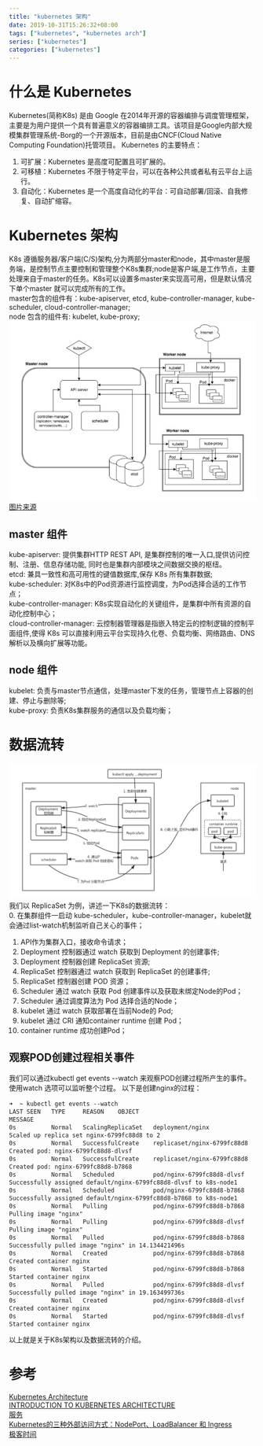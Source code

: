```yaml
---
title: "kubernetes 架构"
date: 2019-10-31T15:26:32+08:00
tags: ["kubernetes", "kubernetes arch"]
series: ["kubernetes"]
categories: ["kubernetes"]
---
```

# 什么是 Kubernetes
Kubernetes(简称K8s) 是由 Google 在2014年开源的容器编排与调度管理框架，主要是为用户提供一个具有普遍意义的容器编排工具。该项目是Google内部大规模集群管理系统-Borg的一个开源版本，目前是由CNCF(Cloud Native Computing Foundation)托管项目。
Kubernetes 的主要特点：  
1. 可扩展：Kubernetes 是高度可配置且可扩展的。
2. 可移植：Kubernetes 不限于特定平台，可以在各种公共或者私有云平台上运行。
3. 自动化：Kubernetes 是一个高度自动化的平台：可自动部署/回滚、自我修复、自动扩缩容。

# Kubernetes 架构
K8s 遵循服务器/客户端(C/S)架构,分为两部分master和node，其中master是服务端，是控制节点主要控制和管理整个K8s集群;node是客户端,是工作节点，主要处理来自于master的任务。K8s可以设置多master来实现高可用，但是默认情况下单个master 就可以完成所有的工作。  
master包含的组件有：kube-apiserver, etcd, kube-controller-manager, kube-scheduler, cloud-controller-manager;    
node 包含的组件有: kubelet, kube-proxy;  
![带有两个Worker nodes和一个master的K8s架构图](https://raw.githubusercontent.com/garfcat/garfcat/master/static/k8s/Kubernetes-101-Architecture-Diagram-768x555.jpeg)
[图片来源](https://x-team.com/blog/introduction-kubernetes-architecture/)

## master 组件
kube-apiserver: 提供集群HTTP REST API, 是集群控制的唯一入口,提供访问控制、注册、信息存储功能, 同时也是集群内部模块之间数据交换的枢纽。    
etcd:  兼具一致性和高可用性的键值数据库,保存 K8s 所有集群数据;  
kube-scheduler:  对K8s中的Pod资源进行监控调度，为Pod选择合适的工作节点；    
kube-controller-manager: K8s实现自动化的关键组件，是集群中所有资源的自动化控制中心；  
cloud-controller-manager: 云控制器管理器是指嵌入特定云的控制逻辑的控制平面组件,使得 K8s 可以直接利用云平台实现持久化卷、负载均衡、网络路由、DNS 解析以及横向扩展等功能。    
 
## node 组件
kubelet: 负责与master节点通信，处理master下发的任务，管理节点上容器的创建、停止与删除等;    
kube-proxy: 负责K8s集群服务的通信以及负载均衡；

# 数据流转
![K8s 数据流转](https://raw.githubusercontent.com/garfcat/garfcat/master/static/k8s/k8s_data.png)
我们以 ReplicaSet 为例，讲述一下K8s的数据流转：  
0. 在集群组件一启动 kube-scheduler，kube-controller-manager，kubelet就会通过list-watch机制监听自己关心的事件；  
1. API作为集群入口，接收命令请求；  
2. Deployment 控制器通过 watch 获取到 Deployment 的创建事件;  
3. Deployment 控制器创建 ReplicaSet 资源;  
4. ReplicaSet 控制器通过 watch 获取到 ReplicaSet 的创建事件;  
5. ReplicaSet 控制器创建 POD 资源；  
6. Scheduler 通过 watch 获取 Pod 创建事件以及获取未绑定Node的Pod；  
7. Scheduler 通过调度算法为 Pod 选择合适的Node；  
8. kubelet 通过 watch 获取部署在当前Node的 Pod;  
9. kubelet 通过 CRI 通知container runtime 创建 Pod；  
10. container runtime 成功创建Pod；   

## 观察POD创建过程相关事件
我们可以通过kubectl get events --watch 来观察POD创建过程所产生的事件。使用watch 选项可以监听整个过程。
以下是创建nginx的过程：
```shell
➜  ~ kubectl get events --watch       
LAST SEEN   TYPE     REASON    OBJECT                                  MESSAGE
0s          Normal   ScalingReplicaSet   deployment/nginx                        Scaled up replica set nginx-6799fc88d8 to 2
0s          Normal   SuccessfulCreate    replicaset/nginx-6799fc88d8             Created pod: nginx-6799fc88d8-dlvsf
0s          Normal   SuccessfulCreate    replicaset/nginx-6799fc88d8             Created pod: nginx-6799fc88d8-b7868
0s          Normal   Scheduled           pod/nginx-6799fc88d8-dlvsf              Successfully assigned default/nginx-6799fc88d8-dlvsf to k8s-node1
0s          Normal   Scheduled           pod/nginx-6799fc88d8-b7868              Successfully assigned default/nginx-6799fc88d8-b7868 to k8s-node1
0s          Normal   Pulling             pod/nginx-6799fc88d8-b7868              Pulling image "nginx"
0s          Normal   Pulling             pod/nginx-6799fc88d8-dlvsf              Pulling image "nginx"
0s          Normal   Pulled              pod/nginx-6799fc88d8-b7868              Successfully pulled image "nginx" in 14.134421496s
0s          Normal   Created             pod/nginx-6799fc88d8-b7868              Created container nginx
0s          Normal   Started             pod/nginx-6799fc88d8-b7868              Started container nginx
0s          Normal   Pulled              pod/nginx-6799fc88d8-dlvsf              Successfully pulled image "nginx" in 19.163499736s
0s          Normal   Created             pod/nginx-6799fc88d8-dlvsf              Created container nginx
0s          Normal   Started             pod/nginx-6799fc88d8-dlvsf              Started container nginx
```
以上就是关于K8s架构以及数据流转的介绍。

# 参考
[Kubernetes Architecture](https://www.aquasec.com/cloud-native-academy/kubernetes-101/kubernetes-architecture/)  
[INTRODUCTION TO KUBERNETES ARCHITECTURE](https://x-team.com/blog/introduction-kubernetes-architecture/)  
[服务](https://kubernetes.io/zh/docs/concepts/services-networking/service/)  
[Kubernetes的三种外部访问方式：NodePort、LoadBalancer 和 Ingress](http://dockone.io/article/4884)  
[极客时间]()